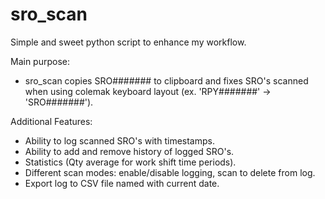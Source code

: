 # sro_scan
Simple and sweet python script to enhance my workflow.

Main purpose:
* sro_scan copies SRO####### to clipboard and fixes SRO's scanned when using colemak keyboard layout (ex. 'RPY#######' -> 'SRO#######').

Additional Features:
* Ability to log scanned SRO's with timestamps.
* Ability to add and remove history of logged SRO's.
* Statistics (Qty average for work shift time periods).
* Different scan modes: enable/disable logging, scan to delete from log.
* Export log to CSV file named with current date.
